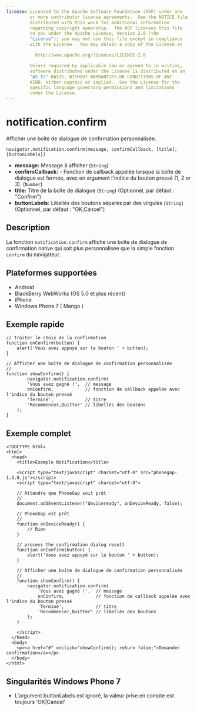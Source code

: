 ```yaml
---
license: Licensed to the Apache Software Foundation (ASF) under one
         or more contributor license agreements.  See the NOTICE file
         distributed with this work for additional information
         regarding copyright ownership.  The ASF licenses this file
         to you under the Apache License, Version 2.0 (the
         "License"); you may not use this file except in compliance
         with the License.  You may obtain a copy of the License at

           http://www.apache.org/licenses/LICENSE-2.0

         Unless required by applicable law or agreed to in writing,
         software distributed under the License is distributed on an
         "AS IS" BASIS, WITHOUT WARRANTIES OR CONDITIONS OF ANY
         KIND, either express or implied.  See the License for the
         specific language governing permissions and limitations
         under the License.
---
```


notification.confirm
====================

Afficher une boîte de dialogue de confirmation personnalisée.

    navigator.notification.confirm(message, confirmCallback, [title], [buttonLabels])

- __message:__ Message à afficher (`String`)
- __confirmCallback:__ - Fonction de callback appelée lorsque la boîte de dialogue est fermée, avec en argument l'indice du bouton pressé (1, 2 or 3). (`Number`)
- __title:__ Titre de la boîte de dialogue (`String`) (Optionnel, par défaut : "Confirm")
- __buttonLabels:__ Libellés des boutons séparés par des virgules (`String`) (Optionnel, par défaut : "OK,Cancel")
    
Description
-----------

La fonction `notification.confirm` affiche une boîte de dialogue de confirmation native qui soit plus personnalisée que la simple fonction `confirm` du navigateur.

Plateformes supportées
----------------------

- Android
- BlackBerry WebWorks (OS 5.0 et plus récent)
- iPhone
- Windows Phone 7 ( Mango )

Exemple rapide
--------------

	// Traiter le choix de la confirmation
	function onConfirm(button) {
		alert('Vous avez appuyé sur le bouton ' + button);
	}

    // Afficher une boîte de dialogue de confirmation personnalisée
    //
    function showConfirm() {
	        navigator.notification.confirm(
	        'Vous avez gagné !',  // message
	        onConfirm,            // fonction de callback appelée avec l'indice du bouton pressé
	        'Terminé',            // titre
	        'Recommencer,Quitter' // libellés des boutons
        );
    }
        
Exemple complet
---------------

    <!DOCTYPE html>
    <html>
      <head>
        <title>Exemple Notification</title>

        <script type="text/javascript" charset="utf-8" src="phonegap-1.3.0.js"></script>
        <script type="text/javascript" charset="utf-8">

        // Attendre que PhoneGap soit prêt
        //
        document.addEventListener("deviceready", onDeviceReady, false);

        // PhoneGap est prêt
        //
        function onDeviceReady() {
            // Rien
        }
    
		// process the confirmation dialog result
		function onConfirm(button) {
			alert('Vous avez appuyé sur le bouton ' + button);
		}

        // Afficher une boîte de dialogue de confirmation personnalisée
        //
        function showConfirm() {
            navigator.notification.confirm(
		        'Vous avez gagné !',  // message
		        onConfirm,            // fonction de callback appelée avec l'indice du bouton pressé
		        'Terminé',            // titre
		        'Recommencer,Quitter' // libellés des boutons
            );
        }
    
        </script>
      </head>
      <body>
        <p><a href="#" onclick="showConfirm(); return false;">Demander confirmation</a></p>
      </body>
    </html>

Singularités Windows Phone 7
----------------------------

- L'argument buttonLabels est ignoré, la valeur prise en compte est toujours 'OK|Cancel'